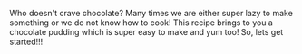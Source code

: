 Who doesn't crave chocolate? Many times we are either super lazy to make something or we do not know how to cook!
This recipe brings to you a chocolate pudding which is super easy to make and yum too!
So, lets get started!!!
